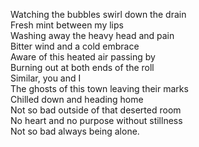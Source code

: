 Watching the bubbles swirl down the drain  
Fresh mint between my lips  
Washing away the heavy head and pain  
Bitter wind and a cold embrace  
Aware of this heated air passing by  
Burning out at both ends of the roll  
Similar, you and I   
The ghosts of this town leaving their marks    
Chilled down and heading home  
Not so bad outside of that deserted room   
No heart and no purpose without stillness   
Not so bad always being alone.  
